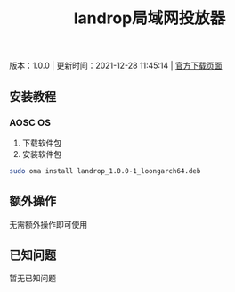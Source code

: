 ﻿---
id: 164
title: landrop局域网投放器
toc: true
weight: 164
---

版本：1.0.0 | 更新时间：2021-12-28 11:45:14 | [官方下载页面](http://app.loongapps.cn/#/detail/164)

## 安装教程 

### AOSC OS 

1. 下载软件包
2. 安装软件包

```bash
sudo oma install landrop_1.0.0-1_loongarch64.deb
```

## 额外操作

无需额外操作即可使用

## 已知问题

暂无已知问题

